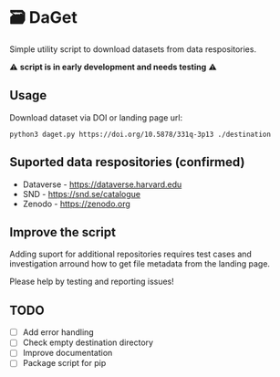 # 🗃️ DaGet

Simple utility script to download datasets from data respositories.

⚠️ __script is in early development and needs testing__ ⚠️ 

## Usage

Download dataset via DOI or landing page url:

`python3 daget.py https://doi.org/10.5878/331q-3p13 ./destination`

## Suported data respositories (confirmed)
* Dataverse - https://dataverse.harvard.edu
* SND - https://snd.se/catalogue
* Zenodo - https://zenodo.org


## Improve the script

Adding suport for additional repositories requires test cases and investigation arround how to get file metadata from the landing page.

Please help by testing and reporting issues!

## TODO

- [ ] Add error handling
- [ ] Check empty destination directory
- [ ] Improve documentation
- [ ] Package script for pip